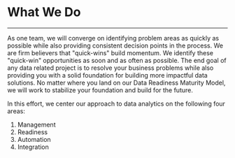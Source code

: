 
# What We Do
___

As one team, we will converge on identifying problem areas as quickly as possible while also providing consistent decision points in the process. We are firm believers that "quick-wins" build momentum. We identify these "quick-win" opportunities as soon and as often as possible. The end goal of any data related project is to resolve your business problems while also providing you with a solid foundation for building more impactful data solutions. No matter where you land on our Data Readiness Maturity Model, we will work to stabilize your foundation and build for the future.

In this effort, we center our approach to data analytics on the following four areas:

1. Management
2. Readiness
3. Automation
4. Integration